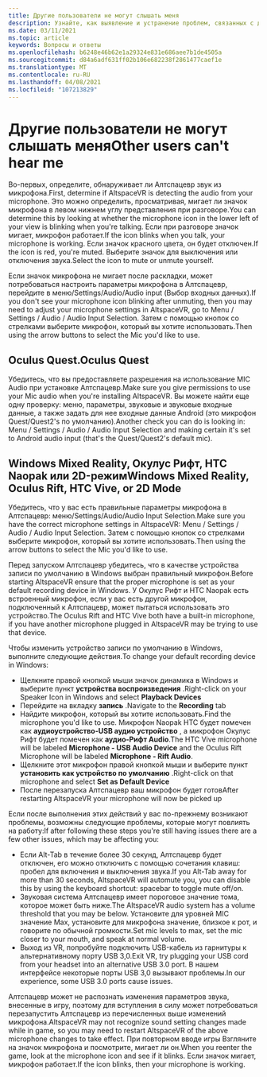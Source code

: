 ```yaml
---
title: Другие пользователи не могут слышать меня
description: Узнайте, как выявление и устранение проблем, связанных с другими пользователями, которые не могут слышать меня в Алтспацевр.
ms.date: 03/11/2021
ms.topic: article
keywords: Вопросы и ответы
ms.openlocfilehash: b6248e46b62e1a29324e831e686aee7b1de4505a
ms.sourcegitcommit: d84a6adf631ff02b106e682238f2861477caef1e
ms.translationtype: MT
ms.contentlocale: ru-RU
ms.lasthandoff: 04/08/2021
ms.locfileid: "107213829"
---
```

# <a name="other-users-cant-hear-me"></a><span data-ttu-id="81619-104">Другие пользователи не могут слышать меня</span><span class="sxs-lookup"><span data-stu-id="81619-104">Other users can't hear me</span></span>

<span data-ttu-id="81619-105">Во-первых, определите, обнаруживает ли Алтспацевр звук из микрофона.</span><span class="sxs-lookup"><span data-stu-id="81619-105">First, determine if AltspaceVR is detecting the audio from your microphone.</span></span> <span data-ttu-id="81619-106">Это можно определить, просматривая, мигает ли значок микрофона в левом нижнем углу представления при разговоре.</span><span class="sxs-lookup"><span data-stu-id="81619-106">You can determine this by looking at whether the microphone icon in the lower left of your view is blinking when you're talking.</span></span> <span data-ttu-id="81619-107">Если при разговоре значок мигает, микрофон работает.</span><span class="sxs-lookup"><span data-stu-id="81619-107">If the icon blinks when you talk, your microphone is working.</span></span> <span data-ttu-id="81619-108">Если значок красного цвета, он будет отключен.</span><span class="sxs-lookup"><span data-stu-id="81619-108">If the icon is red, you're muted.</span></span> <span data-ttu-id="81619-109">Выберите значок для выключения или отключения звука.</span><span class="sxs-lookup"><span data-stu-id="81619-109">Select the icon to mute or unmute yourself.</span></span>

<span data-ttu-id="81619-110">Если значок микрофона не мигает после раскладки, может потребоваться настроить параметры микрофона в Алтспацевр, перейдите в меню/Settings/Audio/Audio input (Выбор входных данных).</span><span class="sxs-lookup"><span data-stu-id="81619-110">If you don't see your microphone icon blinking after unmuting, then you may need to adjust your microphone settings in AltspaceVR, go to Menu / Settings / Audio / Audio Input Selection.</span></span> <span data-ttu-id="81619-111">Затем с помощью кнопок со стрелками выберите микрофон, который вы хотите использовать.</span><span class="sxs-lookup"><span data-stu-id="81619-111">Then using the arrow buttons to select the Mic you'd like to use.</span></span>
 
## <a name="oculus-quest"></a><span data-ttu-id="81619-112">Oculus Quest.</span><span class="sxs-lookup"><span data-stu-id="81619-112">Oculus Quest</span></span> 

<span data-ttu-id="81619-113">Убедитесь, что вы предоставляете разрешения на использование MIC Audio при установке Алтспацевр.</span><span class="sxs-lookup"><span data-stu-id="81619-113">Make sure you give permissions to use your Mic audio when you're installing AltspaceVR.</span></span> <span data-ttu-id="81619-114">Вы можете найти еще одну проверку: меню, параметры, звуковые и звуковые входные данные, а также задать для нее входные данные Android (это микрофон Quest/Quest2's по умолчанию).</span><span class="sxs-lookup"><span data-stu-id="81619-114">Another check you can do is looking in: Menu / Settings / Audio / Audio Input Selection and making certain it's set to Android audio input (that's the Quest/Quest2's default mic).</span></span>
 
## <a name="windows-mixed-reality-oculus-rift-htc-vive-or-2d-mode"></a><span data-ttu-id="81619-115">Windows Mixed Reality, Окулус Рифт, HTC Naopak или 2D-режим</span><span class="sxs-lookup"><span data-stu-id="81619-115">Windows Mixed Reality, Oculus Rift, HTC Vive, or 2D Mode</span></span>

<span data-ttu-id="81619-116">Убедитесь, что у вас есть правильные параметры микрофона в Алтспацевр: меню/Settings/Audio/Audio Input Selection.</span><span class="sxs-lookup"><span data-stu-id="81619-116">Make sure you have the correct microphone settings in AltspaceVR: Menu / Settings / Audio / Audio Input Selection.</span></span> <span data-ttu-id="81619-117">Затем с помощью кнопок со стрелками выберите микрофон, который вы хотите использовать.</span><span class="sxs-lookup"><span data-stu-id="81619-117">Then using the arrow buttons to select the Mic you'd like to use.</span></span>

<span data-ttu-id="81619-118">Перед запуском Алтспацевр убедитесь, что в качестве устройства записи по умолчанию в Windows выбран правильный микрофон.</span><span class="sxs-lookup"><span data-stu-id="81619-118">Before starting AltspaceVR ensure that the proper microphone is set as your default recording device in Windows.</span></span> <span data-ttu-id="81619-119">У Окулус Рифт и HTC Naopak есть встроенный микрофон, если у вас есть другой микрофон, подключенный к Алтспацевр, может пытаться использовать это устройство.</span><span class="sxs-lookup"><span data-stu-id="81619-119">The Oculus Rift and HTC Vive both have a built-in microphone, if you have another microphone plugged in AltspaceVR may be trying to use that device.</span></span>
 
<span data-ttu-id="81619-120">Чтобы изменить устройство записи по умолчанию в Windows, выполните следующие действия.</span><span class="sxs-lookup"><span data-stu-id="81619-120">To change your default recording device in Windows:</span></span>
* <span data-ttu-id="81619-121">Щелкните правой кнопкой мыши значок динамика в Windows и выберите пункт **устройства воспроизведения** .</span><span class="sxs-lookup"><span data-stu-id="81619-121">Right-click on your Speaker Icon in Windows and select **Playback Devices**</span></span>
* <span data-ttu-id="81619-122">Перейдите на вкладку **запись** .</span><span class="sxs-lookup"><span data-stu-id="81619-122">Navigate to the **Recording** tab</span></span>
* <span data-ttu-id="81619-123">Найдите микрофон, который вы хотите использовать.</span><span class="sxs-lookup"><span data-stu-id="81619-123">Find the microphone you'd like to use.</span></span> <span data-ttu-id="81619-124">Микрофон Naopak HTC будет помечен как **аудиоустройство-USB аудио устройство** , а микрофон Окулус Рифт будет помечен как **аудио-Рифт Audio**.</span><span class="sxs-lookup"><span data-stu-id="81619-124">The HTC Vive microphone will be labeled **Microphone - USB Audio Device** and the Oculus Rift Microphone will be labeled **Microphone - Rift Audio**.</span></span>
* <span data-ttu-id="81619-125">Щелкните этот микрофон правой кнопкой мыши и выберите пункт **установить как устройство по умолчанию** .</span><span class="sxs-lookup"><span data-stu-id="81619-125">Right-click on that microphone and select **Set as Default Device**</span></span>
* <span data-ttu-id="81619-126">После перезапуска Алтспацевр ваш микрофон будет готов</span><span class="sxs-lookup"><span data-stu-id="81619-126">After restarting AltspaceVR your microphone will now be picked up</span></span>
 
<span data-ttu-id="81619-127">Если после выполнения этих действий у вас по-прежнему возникают проблемы, возможны следующие проблемы, которые могут повлиять на работу:</span><span class="sxs-lookup"><span data-stu-id="81619-127">If after following these steps you're still having issues there are a few other issues, which may be affecting you:</span></span>
* <span data-ttu-id="81619-128">Если Alt-Tab в течение более 30 секунд, Алтспацевр будет отключен, его можно отключить с помощью сочетания клавиш: пробел для включения и выключения звука.</span><span class="sxs-lookup"><span data-stu-id="81619-128">If you Alt-Tab away for more than 30 seconds, AltspaceVR will automute you, you can disable this by using the keyboard shortcut: spacebar to toggle mute off/on.</span></span>
* <span data-ttu-id="81619-129">Звуковая система Алтспацевр имеет пороговое значение тома, которое может быть ниже.</span><span class="sxs-lookup"><span data-stu-id="81619-129">The AltspaceVR audio system has a volume threshold that you may be below.</span></span> <span data-ttu-id="81619-130">Установите для уровней MIC значение Max, установите для микрофона значение, близкое к рот, и говорите по обычной громкости.</span><span class="sxs-lookup"><span data-stu-id="81619-130">Set mic levels to max, set the mic closer to your mouth, and speak at normal volume.</span></span>
* <span data-ttu-id="81619-131">Выход из VR, попробуйте подключить USB-кабель из гарнитуры к альтернативному порту USB 3,0.</span><span class="sxs-lookup"><span data-stu-id="81619-131">Exit VR, try plugging your USB cord from your headset into an alternative USB 3.0 port.</span></span> <span data-ttu-id="81619-132">В нашем интерфейсе некоторые порты USB 3,0 вызывают проблемы.</span><span class="sxs-lookup"><span data-stu-id="81619-132">In our experience, some USB 3.0 ports cause issues.</span></span>

<span data-ttu-id="81619-133">Алтспацевр может не распознать изменения параметров звука, внесенные в игру, поэтому для вступления в силу может потребоваться перезапустить Алтспацевр из перечисленных выше изменений микрофона.</span><span class="sxs-lookup"><span data-stu-id="81619-133">AltspaceVR may not recognize sound setting changes made while in game, so you may need to restart AltspaceVR of the above microphone changes to take effect.</span></span>  <span data-ttu-id="81619-134">При повторном вводе игры Взгляните на значок микрофона и посмотрите, мигает ли он.</span><span class="sxs-lookup"><span data-stu-id="81619-134">When you reenter the game, look at the microphone icon and see if it blinks.</span></span> <span data-ttu-id="81619-135">Если значок мигает, микрофон работает.</span><span class="sxs-lookup"><span data-stu-id="81619-135">If the icon blinks, then your microphone is working.</span></span>